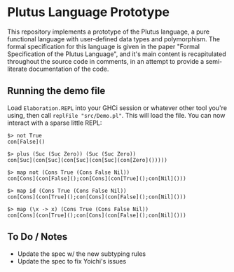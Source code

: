 # Plutus Language Prototype

This repository implements a prototype of the Plutus language, a pure
functional language with user-defined data types and polymorphism. The formal
specification for this language is given in the paper "Formal Specification
of the Plutus Language", and it's main content is recapitulated throughout
the source code in comments, in an attempt to provide a semi-literate
documentation of the code.

## Running the demo file

Load `Elaboration.REPL` into your GHCi session or whatever other tool you're
using, then call `replFile "src/Demo.pl"`. This will load the file. You can
now interact with a sparse little REPL:

    $> not True
    con[False]()
    
    $> plus (Suc (Suc Zero)) (Suc (Suc Zero))
    con[Suc](con[Suc](con[Suc](con[Suc](con[Zero]()))))
    
    $> map not (Cons True (Cons False Nil))
    con[Cons](con[False]();con[Cons](con[True]();con[Nil]()))
    
    $> map id (Cons True (Cons False Nil))
    con[Cons](con[True]();con[Cons](con[False]();con[Nil]()))
    
    $> map (\x -> x) (Cons True (Cons False Nil))
    con[Cons](con[True]();con[Cons](con[False]();con[Nil]()))

## To Do / Notes

- Update the spec w/ the new subtyping rules
- Update the spec to fix Yoichi's issues
